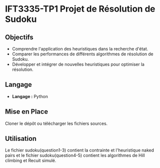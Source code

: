 # IFT3335-TP1 Projet de Résolution de Sudoku

## Objectifs

- Comprendre l'application des heuristiques dans la recherche d'état.
- Comparer les performances de différents algorithmes de résolution de Sudoku.
- Développer et intégrer de nouvelles heuristiques pour optimiser la résolution.

## Langage

- **Langage :** Python

## Mise en Place

Cloner le dépôt ou télécharger les fichiers sources.

## Utilisation

Le fichier sudoku(question1-3) contient la contrainte et l'heuristique naked pairs et le fichier sudoku(question4-5) contient les algorithmes de Hill climbing et Recuit simulé.
